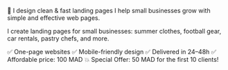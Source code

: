 🚀 I design clean & fast landing pages
I help small businesses grow with simple and effective web pages.

I create landing pages for small businesses: summer clothes, football gear, car rentals, pastry chefs, and more.

✅ One-page websites
✅ Mobile-friendly design
✅ Delivered in 24–48h
✅ Affordable price: 100 MAD
💥 Special Offer: 50 MAD for the first 10 clients!
